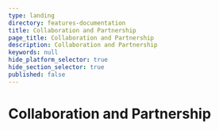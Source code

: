 ```yaml
---
type: landing
directory: features-documentation
title: Collaboration and Partnership
page_title: Collaboration and Partnership
description: Collaboration and Partnership
keywords: null
hide_platform_selector: true
hide_section_selector: true
published: false
---
```


# Collaboration and Partnership
